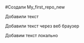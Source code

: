 ﻿#Создали My_first_repo_new

Добавили текст

Добавили текст через веб браузер

Добавим текст локально
